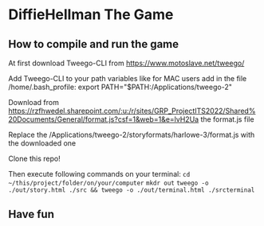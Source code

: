 # DiffieHellman The Game
## How to compile and run the game

At first download Tweego-CLI from https://www.motoslave.net/tweego/ 

Add Tweego-CLI to your path variables like for MAC users add in the file /home/.bash_profile: export PATH="$PATH:/Applications/tweego-2"

Download from https://rzfhwedel.sharepoint.com/:u:/r/sites/GRP_ProjectITS2022/Shared%20Documents/General/format.js?csf=1&web=1&e=lvH2Ua  the format.js file

Replace the /Applications/tweego-2/storyformats/harlowe-3/format.js with the downloaded one

Clone this repo! 

Then execute following commands on your terminal:
`cd ~/this/project/folder/on/your/computer`
`mkdr out`
`tweego -o ./out/story.html ./src && tweego -o ./out/terminal.html ./srcterminal`

## Have fun 

